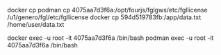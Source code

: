 docker cp 
podman cp 4075aa7d3f6a:/opt/fourjs/fglgws/etc/fgllicense /u1/genero/fgl/etc/fgllicense
docker cp 594d519783fb:/app/data.txt /home/user/data.txt


docker exec -u root -it 4075aa7d3f6a /bin/bash 
podman exec -u root -it 4075aa7d3f6a /bin/bash 

